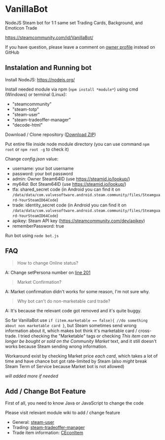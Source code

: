# VanillaBot
NodeJS Steam bot for 1:1 same set Trading Cards, Background, and Emoticon Trade

https://steamcommunity.com/id/VanillaBot/

If you have question, please leave a comment on [owner profile](https://steamcommunity.com/profiles/76561198078744223) instead on GitHub

## Instalation and Running bot

Install NodeJS: https://nodejs.org/

Install needed module via npm (`npm install *module*`) using cmd (Windows) or terminal (Linux):
- "steamcommunity"
- "steam-totp"
- "steam-user"
- "steam-tradeoffer-manager"
- "decode-html"

Download / Clone repository ([Download ZIP](https://github.com/Vanilla72/VanillaBot/archive/master.zip))

Put entire file inside node module directory (you can use command `npm root` or `npm root -g` to check it)

Change *config.json* value:
- username: your bot username
- password: your bot password
- admin: Owner Steam64ID (use https://steamid.io/lookup/)
- my64id: Bot Steam64ID (use https://steamid.io/lookup/)
- tfa: shared_secret code (in Android you can find it on `/data/data/com.valvesoftware.android.steam.community/files/Steamguard-YourSteamID64Code`)
- trade: identity_secret code (in Android you can find it on `/data/data/com.valvesoftware.android.steam.community/files/Steamguard-YourSteamID64Code`)
- apikey: Steam API key (https://steamcommunity.com/dev/apikey)
- rememberPassword: true

Run bot using `node bot.js`

## FAQ

> How to change Online status?

A: Change setPersona number on [line 201](https://github.com/Vanilla72/VanillaBot/blob/master/bot.js#L201)

> Market Confirmation?

A: Market confirmation didn't works for some reason, I'm not sure why.

> Why bot can't do non-marketable card trade?

A: It's because the relevant code got removed and it's quite buggy.

So far VanillaBot use `if (item.marketable == false){ //do something about non marketable card }`, but Steam sometimes send wrong information about it, which makes bot think it's marketable card / cross-trade. I tried checking the "Marketable" tags or checking *This item can no longer be bought or sold on the Community Market* text, and it still doesn't works because Steam sending wrong information.

Workaround exist by checking Market price *each card*, which takes a lot of time and have chance bot got rate-limited by Steam (also *might* break Steam Term of Service because Market bot is not allowed)

*will added more if needed*

## Add / Change Bot Feature

First of all, you need to know Java or JavaScript to change the code

Please visit relevant module wiki to add / change feature

- General: [steam-user](https://github.com/DoctorMcKay/node-steam-user/blob/master/README.md#contents)
- Trading: [steam-tradeoffer-manager](https://github.com/DoctorMcKay/node-steam-tradeoffer-manager/wiki/TradeOffer#table-of-contents)
- Trade item information: [CEconItem](https://github.com/DoctorMcKay/node-steamcommunity/wiki/CEconItem)
